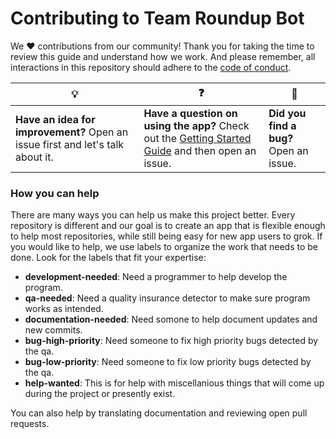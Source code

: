 # Contributing to Team Roundup Bot

We :heart: contributions from our community! Thank you for taking the time to review this guide and understand how we work. And please remember, all interactions in this repository should adhere to the [code of conduct](code-of-conduct.md).

| :bulb: | :question: | :bug: |
| ------- | -------- | -------- |
| **Have an idea for improvement?** Open an issue first and let's talk about it. | **Have a question on using the app?** Check out the [Getting Started Guide](docs/getting-started.md) and then open an issue. | **Did you find a bug?** Open an issue. |

### How you can help

There are many ways you can help us make this project better. Every repository is different and our goal is to create an app that is flexible enough to help most repositories, while still being easy for new app users to grok. If you would like to help, we use labels to organize the work that needs to be done. Look for the labels that fit your expertise:

- **development-needed**: Need a programmer to help develop the program.
- **qa-needed**: Need a quality insurance detector to make sure program works as intended.
- **documentation-needed**: Need somone to help document updates and new commits.
- **bug-high-priority**: Need someone to fix high priority bugs detected by the qa.
- **bug-low-priority**: Need someone to fix low priority bugs detected by the qa.
- **help-wanted**: This is for help with miscellanious things that will come up during the project or presently exist.

You can also help by translating documentation and reviewing open pull requests.
